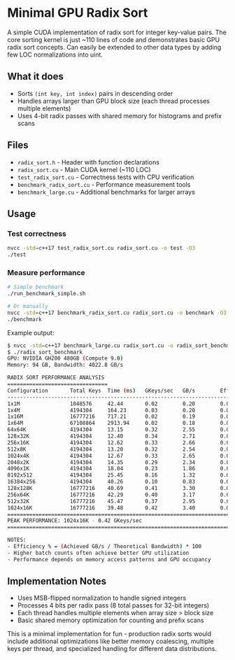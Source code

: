 # Minimal GPU Radix Sort

A simple CUDA implementation of radix sort for integer key-value pairs. The core sorting kernel is just ~110 lines of code and demonstrates basic GPU radix sort concepts. Can easily be extended to other data types by adding few LOC normalizations into uint.

## What it does

- Sorts `(int key, int index)` pairs in descending order
- Handles arrays larger than GPU block size (each thread processes multiple elements)
- Uses 4-bit radix passes with shared memory for histograms and prefix scans

## Files

- `radix_sort.h` - Header with function declarations
- `radix_sort.cu` - Main CUDA kernel (~110 LOC)
- `test_radix_sort.cu` - Correctness tests with CPU verification
- `benchmark_radix_sort.cu` - Performance measurement tools
- `benchmark_large.cu` - Additional benchmarks for larger arrays

## Usage

### Test correctness
```bash
nvcc -std=c++17 test_radix_sort.cu radix_sort.cu -o test -O3
./test
```

### Measure performance
```bash
# Simple benchmark
./run_benchmark_simple.sh

# Or manually
nvcc -std=c++17 benchmark_radix_sort.cu radix_sort.cu -o benchmark -O3
./benchmark
```

Example output:
```bash
$ nvcc -std=c++17 benchmark_large.cu radix_sort.cu -o radix_sort_benchmark -Xcompiler "-Wall -Wextra" -O3 -arch=sm_90 --use_fast_math
$ ./radix_sort_benchmark 
GPU: NVIDIA GH200 480GB (Compute 9.0)
Memory: 94 GB, Bandwidth: 4022.8 GB/s

RADIX SORT PERFORMANCE ANALYSIS
================================
Configuration       Total Keys  Time (ms)   GKeys/sec   GB/s        Efficiency %   
--------------------------------------------------------------------------------
1x1M                1048576     42.44       0.02        0.20        0.00           
1x4M                4194304     164.23      0.03        0.20        0.01           
1x16M               16777216    717.21      0.02        0.19        0.00           
1x64M               67108864    2913.94     0.02        0.18        0.00           
64x64K              4194304     13.15       0.32        2.55        0.06           
128x32K             4194304     12.40       0.34        2.71        0.07           
256x16K             4194304     12.62       0.33        2.66        0.07           
512x8K              4194304     13.20       0.32        2.54        0.06           
1024x4K             4194304     12.67       0.33        2.65        0.07           
2048x2K             4194304     14.35       0.29        2.34        0.06           
4096x1K             4194304     18.04       0.23        1.86        0.05           
8192x512            4194304     25.45       0.16        1.32        0.03           
16384x256           4194304     40.26       0.10        0.83        0.02           
128x128K            16777216    40.69       0.41        3.30        0.08           
256x64K             16777216    42.29       0.40        3.17        0.08           
512x32K             16777216    45.47       0.37        2.95        0.07           
1024x16K            16777216    39.48       0.42        3.40        0.08           
================================================================================
PEAK PERFORMANCE: 1024x16K - 0.42 GKeys/sec
================================================================================

NOTES:
- Efficiency % = (Achieved GB/s / Theoretical Bandwidth) * 100
- Higher batch counts often achieve better GPU utilization
- Performance depends on memory access patterns and GPU occupancy
```

## Implementation Notes

- Uses MSB-flipped normalization to handle signed integers
- Processes 4 bits per radix pass (8 total passes for 32-bit integers)
- Each thread handles multiple elements when array size > block size
- Basic shared memory optimization for counting and prefix scans

This is a minimal implementation for fun - production radix sorts would include additional optimizations like better memory coalescing, multiple keys per thread, and specialized handling for different data distributions. 
